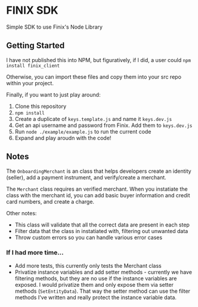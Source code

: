 # FINIX SDK
Simple SDK to use Finix's Node Library

## Getting Started
I have not published this into NPM, but figuratively, if I did, a user could `npm install finix_client`

Otherwise, you can import these files and copy them into your src repo within your project.

Finally, if you want to just play around:
1. Clone this repository
2. `npm install`
3. Create a duplicate of `keys.template.js` and name it `keys.dev.js`
4. Get an api username and password from Finix. Add them to `keys.dev.js`
5. Run `node ./example/example.js` to run the current code
6. Expand and play aroudn with the code!

## Notes
The `OnboardingMerchant` is an class that helps developers create an identity (seller), add a payment instrument, and verify/create a merchant.


The `Merchant` class requires an verified merchant. When you instatiate the class with the merchant id, you can add basic buyer information and credit card numbers, and create a charge.

Other notes:
- This class will validate that all the correct data are present in each step
- Filter data that the class in instatiated with, filtering out unwanted data
- Throw custom errors so you can handle various error cases

### If I had more time...
- Add more tests, this currently only tests the Merchant class
- Privatize instance variables and add setter methods - currently we have filtering methods, but they are no use if the instance variables are exposed. I would privatize them and only expose them via setter methods (`SetEntityData`). That way the setter method can use the filter methods I've written and really protect the instance variable data.

